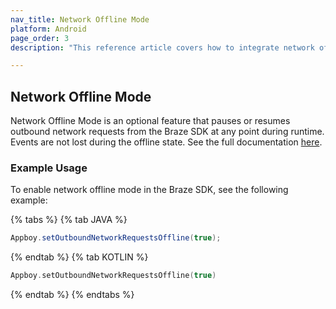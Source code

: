 ```yaml
---
nav_title: Network Offline Mode
platform: Android
page_order: 3
description: "This reference article covers how to integrate network offline mode for your Android application."

---
```

## Network Offline Mode

Network Offline Mode is an optional feature that pauses or resumes outbound network requests from the Braze SDK at any point during runtime. Events are not lost during the offline state. See the full documentation [here][1].

### Example Usage

To enable network offline mode in the Braze SDK, see the following example:

{% tabs %}
{% tab JAVA %}

```java
Appboy.setOutboundNetworkRequestsOffline(true);
```

{% endtab %}
{% tab KOTLIN %}

```kotlin
Appboy.setOutboundNetworkRequestsOffline(true)
```

{% endtab %}
{% endtabs %}

[1]: https://appboy.github.io/appboy-android-sdk/javadocs/com/appboy/Appboy.html#setOutboundNetworkRequestsOffline-boolean-
